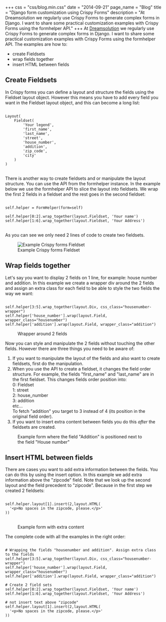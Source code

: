 +++
css = "css/blog.min.css"
date = "2014-09-21"
page_name = "Blog"
title = "Django form customization using Crispy Forms"
description = "At Dreamsolution we regularly use Crispy Forms to generate  complex forms in Django. I want to share some practical customization examples with Crispy Forms using the formhelper API."
+++
  At <a href="http://www.dreamsolution.nl">Dreamsolution</a> we regularly use Crispy Forms to generate
    complex forms in Django. I want to share some practical customization examples
    with Crispy Forms using the formhelper API. The examples are how to:
  <ul>
      <li>create Fieldsets</li>
      <li>wrap fields together</li>
      <li>insert HTML between fields</li>
  </ul>
<h2>Create Fieldsets</h2>
<p>
  In Crispy forms you can define a layout and structure the fields using
  the Fieldset layout object. However this means you have to add every field
  you want in the Fieldset layout object, and this can become a long list:
</p>

<pre rel="Python">
<code>
Layout(
    Fieldset(
        'Your legend',
        'first_name',
        'last_name',
        'street',
        'house_number',
        'addition',
        'zip_code',
        'city'
    )
)
</code>
</pre>

<p>
  There is another way to create fieldsets and or manipulate the layout structure.
  You can use the API from the formhelper instance. In the example below we
  use the formhelper API to slice the layout into fieldsets. We wrap the first 2 fields in
  a fieldset and the rest goes in the second fieldset:
</p>

<pre class="python">
<code>
self.helper = FormHelper(form=self)

self.helper[0:2].wrap_together(layout.Fieldset, 'Your name')
self.helper[1:6].wrap_together(layout.Fieldset, 'Your Address')
</code>
</pre>

<p>As you can see we only need 2 lines of code to create two fieldsets.</p>

<figure>
  <img src="/img/crispy-fieldsets.png" alt="Example Crispy forms Fieldset">
  <figcaption>Example Crispy forms Fieldset</figcaption>
</figure>

<h2>Wrap fields together</h2>
<p>
  Let's say you want to display 2 fields on 1 line, for example:
  house number and addition. In this example we create a wrapper div around the
  2 fields and assign an extra class for each field to be able to style the
  two fields the way we want:
</p>

<pre rel="Python">
<code>
self.helper[3:5].wrap_together(layout.Div, css_class="housenumber-wrapper")
self.helper['house_number'].wrap(layout.Field, wrapper_class="housenumber")
self.helper['addition'].wrap(layout.Field, wrapper_class="addition")
</code></pre>

<figure>
  <img src="/img/crispy-field-manipulation-code.png" alt="">
  <figcaption>Wrapper around 2 fields</figcaption>
</figure>

<p>
Now you can style and manipulate the 2 fields without touching the other fields. However there are three things you need to be aware of:
</p>
<ol>
  <li>
    If you want to manipulate the layout of the fields and also want to
    create fieldsets, first do the manipulation.
  </li>
  <li>
    When you use the API to create a fieldset, it changes the field order structure.
    For example, the fields "first_name" and "last_name" are in the first fieldset. This changes fields order position into:
    <br>
     0: Fieldset <br>
     1: street <br>
     2: house_number <br>
     3: addition <br>
     etc... <br>
     To fetch "addition" you target to 3 instead of 4 (its position in the original field order).
  </li>
  <li>
    If you want to insert extra content between fields you do this
    <i>after</i> the fieldsets are created.
  </li>
</ol>
<figure>
    <img src="/img/crispy-field-manipulation.png" alt="">
    <figcaption>Example form where the field "Addition" is positioned next to the field "House number"</figcaption>
</figure>
<h2>Insert HTML between fields</h2>
<p>
  There are cases you want to add extra information between the fields.
  You can do this by using the insert option. In this example we
  add extra information above the "zipcode" field. Note that we look up the
  second layout and the field precedent to "zipcode". Because in the first
  step we created 2 fieldsets:
</p>

<pre rel="Python">
<code>
self.helper.layout[1].insert(2,layout.HTML(
  '&lt;p&gt;No spaces in the zipcode, please.&lt;/p&gt;'
))
</code>
</pre>

<figure>
  <img src="/img/crispy-add-content.png" alt="">
  <figcaption>Example form with extra content</figcaption>
</figure>
<p>
  The complete code with all the examples in the right order:
</p>

<pre rel="Python">
<code>
# Wrapping the fields "housenumber and addition". Assign extra class to the fields
self.helper[3:5].wrap_together(layout.Div, css_class="housenumber-wrapper")
self.helper['house_number'].wrap(layout.Field, wrapper_class="housenumber")
self.helper['addition'].wrap(layout.Field, wrapper_class="addition")

# Create 2 field sets
self.helper[0:2].wrap_together(layout.Fieldset, 'Your name')
self.helper[1:6].wrap_together(layout.Fieldset, 'Your Address')

# not insert text above "zipcode"
self.helper.layout[1].insert(2,layout.HTML(
  '&lt;p&gt;No spaces in the zipcode, please.&lt;/p&gt;'
))
</code>
</pre>
